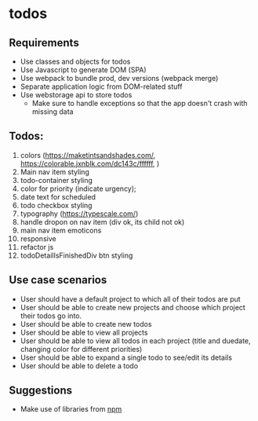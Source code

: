 # todos

## Requirements

- Use classes and objects for todos
- Use Javascript to generate DOM (SPA)
- Use webpack to bundle prod, dev versions (webpack merge)
- Separate application logic from DOM-related stuff
- Use webstorage api to store todos
  - Make sure to handle exceptions so that the app doesn't crash with missing data

## Todos:

1. colors (https://maketintsandshades.com/, https://colorable.jxnblk.com/dc143c/ffffff, )
2. Main nav item styling
3. todo-container styling
4. color for priority (indicate urgency);
5. date text for scheduled
6. todo checkbox styling
7. typography (https://typescale.com/)
8. handle dropon on nav item (div ok, its child not ok)
9. main nav item emoticons
10. responsive
11. refactor js
12. todoDetailIsFinishedDiv btn styling

## Use case scenarios

- User should have a default project to which all of their todos are put
- User should be able to create new projects and choose which project their todos go into.
- User should be able to create new todos
- User should be able to view all projects
- User should be able to view all todos in each project (title and duedate, changing color for different priorities)
- User should be able to expand a single todo to see/edit its details
- User should be able to delete a todo

## Suggestions

- Make use of libraries from [npm](https://github.com/date-fns/date-fns)
